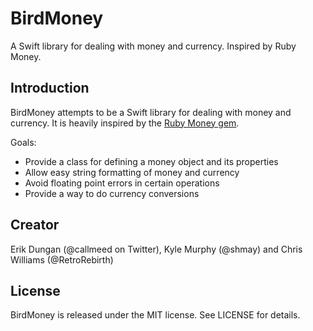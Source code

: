 # BirdMoney

A Swift library for dealing with money and currency. Inspired by Ruby Money. 

## Introduction 

BirdMoney attempts to be a Swift library for dealing with money and currency. It is heavily inspired by the [Ruby Money gem](https://github.com/RubyMoney/money). 

Goals: 

* Provide a class for defining a money object and its properties
* Allow easy string formatting of money and currency
* Avoid floating point errors in certain operations
* Provide a way to do currency conversions

## Creator

Erik Dungan (@callmeed on Twitter), Kyle Murphy (@shmay) and Chris Williams (@RetroRebirth)

## License

BirdMoney is released under the MIT license. See LICENSE for details.
